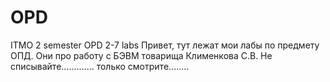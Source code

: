 # OPD
ITMO 2 semester OPD 2-7 labs
Привет, тут лежат мои лабы по предмету ОПД. Они про работу с БЭВМ товарища Клименкова С.В. Не списывайте............. только смотрите........
